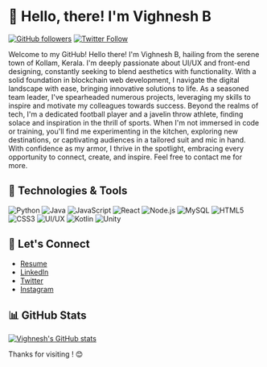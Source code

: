# 👋 Hello, there! I'm Vighnesh B

[![GitHub followers](https://img.shields.io/github/followers/vighneshb04.svg?style=social&label=Follow)](@vighneshb04)
[![Twitter Follow](https://img.shields.io/twitter/follow/VinsmokeSa75007.svg?style=social)](@VinsmokeSa75007)

Welcome to my GitHub! Hello there! I'm Vighnesh B, hailing from the serene town of Kollam, Kerala. I'm deeply passionate about UI/UX and front-end designing, constantly seeking to blend aesthetics with functionality. With a solid foundation in blockchain web development, I navigate the digital landscape with ease, bringing innovative solutions to life. As a seasoned team leader, I've spearheaded numerous projects, leveraging my skills to inspire and motivate my colleagues towards success. Beyond the realms of tech, I'm a dedicated football player and a javelin throw athlete, finding solace and inspiration in the thrill of sports. When I'm not immersed in code or training, you'll find me experimenting in the kitchen, exploring new destinations, or captivating audiences in a tailored suit and mic in hand. With confidence as my armor, I thrive in the spotlight, embracing every opportunity to connect, create, and inspire. Feel free to contact me for more.

## 🔧 Technologies & Tools

![Python](https://img.shields.io/badge/-Python-3776AB?style=flat-square&logo=python&logoColor=ffffff)
![Java](https://img.shields.io/badge/-Java-007396?style=flat-square&logo=java&logoColor=ffffff)
![JavaScript](https://img.shields.io/badge/-JavaScript-F7DF1E?style=flat-square&logo=javascript&logoColor=ffffff)
![React](https://img.shields.io/badge/-React-61DAFB?style=flat-square&logo=react&logoColor=ffffff)
![Node.js](https://img.shields.io/badge/-Node.js-339933?style=flat-square&logo=node.js&logoColor=ffffff)
![MySQL](https://img.shields.io/badge/-MySQL-4479A1?style=flat-square&logo=mysql&logoColor=ffffff)
![HTML5](https://img.shields.io/badge/-HTML5-E34F26?style=flat-square&logo=html5&logoColor=ffffff)
![CSS3](https://img.shields.io/badge/-CSS3-1572B6?style=flat-square&logo=css3&logoColor=ffffff)
![UI/UX](https://img.shields.io/badge/-UI/UX-FF4088?style=flat-square&logo=adobe-xd&logoColor=ffffff)
![Kotlin](https://img.shields.io/badge/-Kotlin-0095D5?style=flat-square&logo=kotlin&logoColor=ffffff)
![Unity](https://img.shields.io/badge/-Unity-000000?style=flat-square&logo=unity&logoColor=ffffff)


## 💬 Let's Connect

- [Resume](https://drive.google.com/file/d/1cOFdRIqsGYyQVldfN3D9aHZRhQBdJrGG/view?usp=drive_link)
- [LinkedIn](https://www.linkedin.com/in/vighnesh-b-a96ab02ab/)
- [Twitter](https://twitter.com/VinsmokeSa75007)
- [Instagram](https://www.instagram.com/_vighneshh_b?igsh=MTZpbWl3YWh3bmNyZw==)
<!---
## 📝 Blog & Articles

- [Medium](your_medium_link)
- [Dev.to](your_devto_link)
--->


## 📊 GitHub Stats

[![Vighnesh's GitHub stats](https://github-readme-stats.vercel.app/api?username=vighneshb04&theme=radical)](https://github.com/vighneshb04)

Thanks for visiting ! 😊

<!---
vighneshb04/vighneshb04 is a ✨ special ✨ repository because its `README.md` (this file) appears on your GitHub profile.
You can click the Preview link to take a look at your changes.
--->
